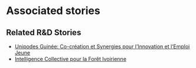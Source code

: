 # Associated stories

<!-- !!DO NOT REMOVE!! start autogenerated hyperlinks -->
## Related R&D Stories
- [Unipodes Guinée: Co-création et Synergies pour l’Innovation et l’Emploi Jeune](../stories/?doc=Explorers_GIN)
- [Intelligence Collective pour la Forêt Ivoirienne](../stories/?doc=Explorers_CIV)
<!-- !!DO NOT REMOVE!! end autogenerated hyperlinks -->